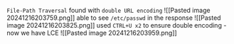 `File-Path Traversal` found with `double URL encoding`
![[Pasted image 20241216203759.png]]
able to see `/etc/passwd` in the response
![[Pasted image 20241216203825.png]]
used `CTRL+U x2` to ensure double encoding - now we have LCE
![[Pasted image 20241216203959.png]]